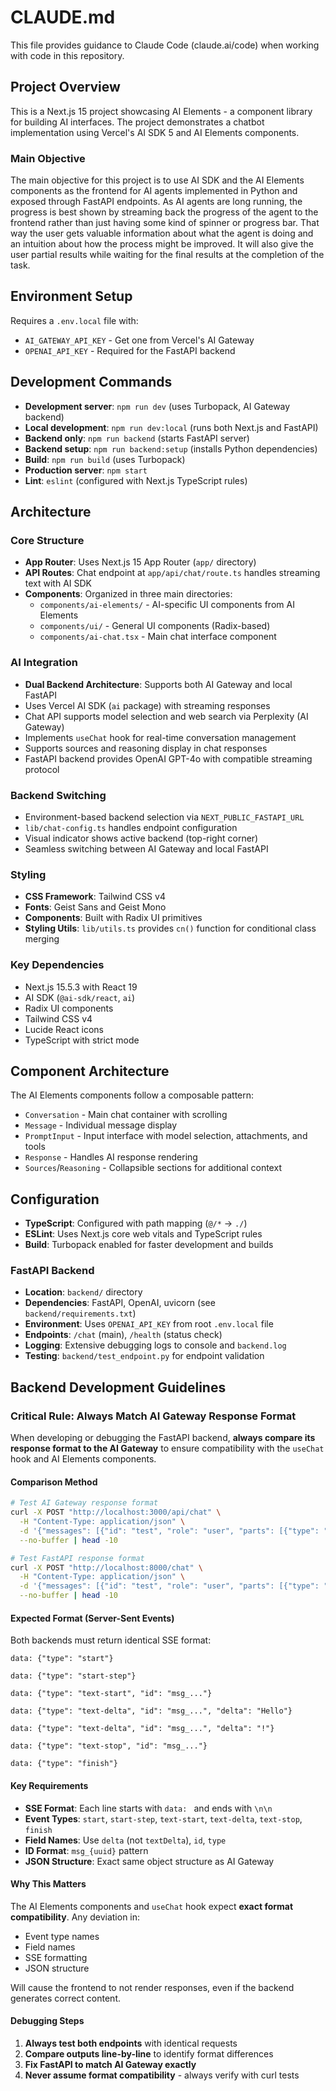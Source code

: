 # CLAUDE.md

This file provides guidance to Claude Code (claude.ai/code) when working with code in this repository.

## Project Overview

This is a Next.js 15 project showcasing AI Elements - a component library for building AI interfaces. The project demonstrates a chatbot implementation using Vercel's AI SDK 5 and AI Elements components.

### Main Objective

The main objective for this project is to use AI SDK and the AI Elements components as the frontend for AI agents implemented in Python and exposed through FastAPI endpoints. As AI agents are long running, the progress is best shown by streaming back the progress of the agent to the frontend rather than just having some kind of spinner or progress bar. That way the user gets valuable information about what the agent is doing and an intuition about how the process might be improved. It will also give the user partial results while waiting for the final results at the completion of the task.

## Environment Setup

Requires a `.env.local` file with:
- `AI_GATEWAY_API_KEY` - Get one from Vercel's AI Gateway
- `OPENAI_API_KEY` - Required for the FastAPI backend

## Development Commands

- **Development server**: `npm run dev` (uses Turbopack, AI Gateway backend)
- **Local development**: `npm run dev:local` (runs both Next.js and FastAPI)
- **Backend only**: `npm run backend` (starts FastAPI server)
- **Backend setup**: `npm run backend:setup` (installs Python dependencies)
- **Build**: `npm run build` (uses Turbopack)
- **Production server**: `npm start`
- **Lint**: `eslint` (configured with Next.js TypeScript rules)

## Architecture

### Core Structure
- **App Router**: Uses Next.js 15 App Router (`app/` directory)
- **API Routes**: Chat endpoint at `app/api/chat/route.ts` handles streaming text with AI SDK
- **Components**: Organized in three main directories:
  - `components/ai-elements/` - AI-specific UI components from AI Elements
  - `components/ui/` - General UI components (Radix-based)
  - `components/ai-chat.tsx` - Main chat interface component

### AI Integration
- **Dual Backend Architecture**: Supports both AI Gateway and local FastAPI
- Uses Vercel AI SDK (`ai` package) with streaming responses
- Chat API supports model selection and web search via Perplexity (AI Gateway)
- Implements `useChat` hook for real-time conversation management
- Supports sources and reasoning display in chat responses
- FastAPI backend provides OpenAI GPT-4o with compatible streaming protocol

### Backend Switching
- Environment-based backend selection via `NEXT_PUBLIC_FASTAPI_URL`
- `lib/chat-config.ts` handles endpoint configuration
- Visual indicator shows active backend (top-right corner)
- Seamless switching between AI Gateway and local FastAPI

### Styling
- **CSS Framework**: Tailwind CSS v4
- **Fonts**: Geist Sans and Geist Mono
- **Components**: Built with Radix UI primitives
- **Styling Utils**: `lib/utils.ts` provides `cn()` function for conditional class merging

### Key Dependencies
- Next.js 15.5.3 with React 19
- AI SDK (`@ai-sdk/react`, `ai`)
- Radix UI components
- Tailwind CSS v4
- Lucide React icons
- TypeScript with strict mode

## Component Architecture

The AI Elements components follow a composable pattern:
- `Conversation` - Main chat container with scrolling
- `Message` - Individual message display
- `PromptInput` - Input interface with model selection, attachments, and tools
- `Response` - Handles AI response rendering
- `Sources`/`Reasoning` - Collapsible sections for additional context

## Configuration

- **TypeScript**: Configured with path mapping (`@/*` → `./`)
- **ESLint**: Uses Next.js core web vitals and TypeScript rules
- **Build**: Turbopack enabled for faster development and builds

### FastAPI Backend
- **Location**: `backend/` directory
- **Dependencies**: FastAPI, OpenAI, uvicorn (see `backend/requirements.txt`)
- **Environment**: Uses `OPENAI_API_KEY` from root `.env.local` file
- **Endpoints**: `/chat` (main), `/health` (status check)
- **Logging**: Extensive debugging logs to console and `backend.log`
- **Testing**: `backend/test_endpoint.py` for endpoint validation

## Backend Development Guidelines

### Critical Rule: Always Match AI Gateway Response Format

When developing or debugging the FastAPI backend, **always compare its response format to the AI Gateway** to ensure compatibility with the `useChat` hook and AI Elements components.

#### Comparison Method
```bash
# Test AI Gateway response format
curl -X POST "http://localhost:3000/api/chat" \
  -H "Content-Type: application/json" \
  -d '{"messages": [{"id": "test", "role": "user", "parts": [{"type": "text", "text": "Hello"}]}], "model": "openai/gpt-4o", "webSearch": false}' \
  --no-buffer | head -10

# Test FastAPI response format
curl -X POST "http://localhost:8000/chat" \
  -H "Content-Type: application/json" \
  -d '{"messages": [{"id": "test", "role": "user", "parts": [{"type": "text", "text": "Hello"}]}], "model": "openai/gpt-4o", "webSearch": false}' \
  --no-buffer | head -10
```

#### Expected Format (Server-Sent Events)
Both backends must return identical SSE format:
```
data: {"type": "start"}

data: {"type": "start-step"}

data: {"type": "text-start", "id": "msg_..."}

data: {"type": "text-delta", "id": "msg_...", "delta": "Hello"}

data: {"type": "text-delta", "id": "msg_...", "delta": "!"}

data: {"type": "text-stop", "id": "msg_..."}

data: {"type": "finish"}
```

#### Key Requirements
- **SSE Format**: Each line starts with `data: ` and ends with `\n\n`
- **Event Types**: `start`, `start-step`, `text-start`, `text-delta`, `text-stop`, `finish`
- **Field Names**: Use `delta` (not `textDelta`), `id`, `type`
- **ID Format**: `msg_{uuid}` pattern
- **JSON Structure**: Exact same object structure as AI Gateway

#### Why This Matters
The AI Elements components and `useChat` hook expect **exact format compatibility**. Any deviation in:
- Event type names
- Field names
- SSE formatting
- JSON structure

Will cause the frontend to not render responses, even if the backend generates correct content.

#### Debugging Steps
1. **Always test both endpoints** with identical requests
2. **Compare outputs line-by-line** to identify format differences
3. **Fix FastAPI to match AI Gateway exactly**
4. **Never assume format compatibility** - always verify with curl tests